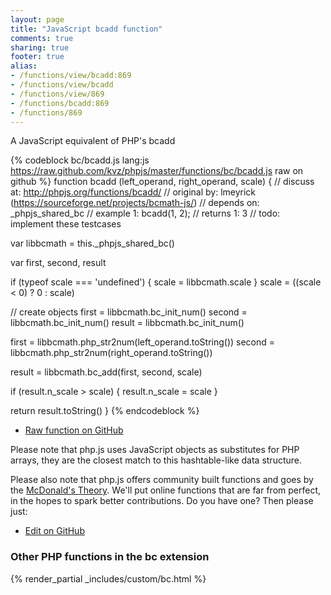 ```yaml
---
layout: page
title: "JavaScript bcadd function"
comments: true
sharing: true
footer: true
alias:
- /functions/view/bcadd:869
- /functions/view/bcadd
- /functions/view/869
- /functions/bcadd:869
- /functions/869
---
```

<!-- Generated by Rakefile:build -->
A JavaScript equivalent of PHP's bcadd

{% codeblock bc/bcadd.js lang:js https://raw.github.com/kvz/phpjs/master/functions/bc/bcadd.js raw on github %}
function bcadd (left_operand, right_operand, scale) {
  //  discuss at: http://phpjs.org/functions/bcadd/
  // original by: lmeyrick (https://sourceforge.net/projects/bcmath-js/)
  //  depends on: _phpjs_shared_bc
  //   example 1: bcadd(1, 2);
  //   returns 1: 3
  //        todo: implement these testcases

  var libbcmath = this._phpjs_shared_bc()

  var first, second, result

  if (typeof scale === 'undefined') {
    scale = libbcmath.scale
  }
  scale = ((scale < 0) ? 0 : scale)

  // create objects
  first = libbcmath.bc_init_num()
  second = libbcmath.bc_init_num()
  result = libbcmath.bc_init_num()

  first = libbcmath.php_str2num(left_operand.toString())
  second = libbcmath.php_str2num(right_operand.toString())

  result = libbcmath.bc_add(first, second, scale)

  if (result.n_scale > scale) {
    result.n_scale = scale
  }

  return result.toString()
}
{% endcodeblock %}

 - [Raw function on GitHub](https://github.com/kvz/phpjs/blob/master/functions/bc/bcadd.js)

Please note that php.js uses JavaScript objects as substitutes for PHP arrays, they are 
the closest match to this hashtable-like data structure. 

Please also note that php.js offers community built functions and goes by the 
[McDonald's Theory](https://medium.com/what-i-learned-building/9216e1c9da7d). We'll put online 
functions that are far from perfect, in the hopes to spark better contributions. 
Do you have one? Then please just: 

 - [Edit on GitHub](https://github.com/kvz/phpjs/edit/master/functions/bc/bcadd.js)


### Other PHP functions in the bc extension
{% render_partial _includes/custom/bc.html %}
